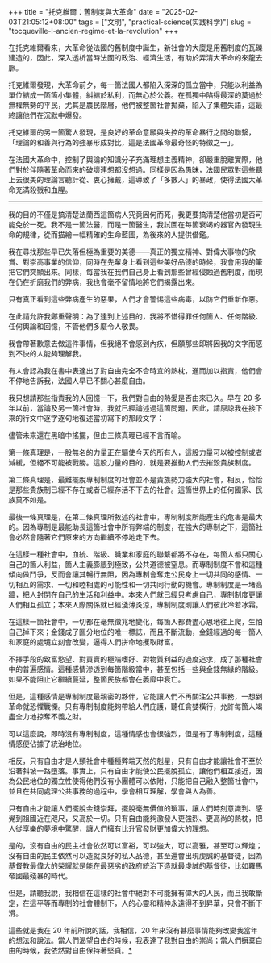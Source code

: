+++
title = "托克維爾：舊制度與大革命"
date = "2025-02-03T21:05:12+08:00"
tags = ["文明", "practical-science(实践科学)"]
slug = "tocqueville-l-ancien-regime-et-la-revolution"
+++

在托克維爾看來，大革命從法國的舊制度中誕生，新社會的大廈是用舊制度的瓦礫建造的，因此，深入透析當時法國的政治、經濟生活，有助於弄清大革命的來龍去脈。

托克維爾發現，大革命前夕，每一箇法國人都陷入深深的孤立當中，只能以利益為單位結成一箇箇小集體，糾結於私利，而無心於公義。在孤獨中陷得最深的莫過於無權無勢的平民，尤其是農民階層，他們被整箇社會拋棄，陷入了集體失語，這最終讓他們在沉默中爆發。

托克維爾的另一箇驚人發現，是良好的革命意願與失控的革命暴行之間的聯繫，「理論的和善與行為的強暴形成對比，這是法國革命最奇怪的特徵之一」。

在法國大革命中，控制了輿論的知識分子充滿理想主義精神，卻嚴重脫離實際，他們對於伴隨著革命而來的破壞連想都沒想過。同樣是因為愚昧，法國民眾對這些聽上去很美的理論言聽計從、衷心擁戴，這導致了「多數人」的暴政，使得法國大革命充滿殺戮和血腥。

---

我的目的不僅是搞清楚法蘭西這箇病人究竟因何而死，我更要搞清楚他當初是否可能免於一死。我不是一箇法醫，而是一箇醫生，我試圖在每箇衰竭的器官內發現生命的規律，從而描繪一幅精確的生命藍圖，為後來的人提供借鑑。

我在尋找那些早已失落但極為重要的美德——真正的獨立精神、對偉大事物的欣賞、對崇高事業的信仰，同時在先輩身上看到這些美好品德的時候，我會用我的筆把它們突顯出來。同樣，每當我在我們自己身上看到那些曾經侵蝕過舊制度，而現在仍在折磨我們的弊病，我也會毫不留情地將它們揭露出來。

只有真正看到這些弊病產生的惡果，人們才會警惕這些病毒，以防它們重新作惡。

在此請允許我鄭重聲明：為了達到上述目的，我將不惜得罪任何箇人、任何階級、任何輿論和回憶，不管他們多麼令人敬畏。

我會帶著歉意去做這件事情，但我絕不會感到內疚，但願那些即將因我的文字而感到不快的人能夠理解我。

有人會認為我在書中表達出了對自由完全不合時宜的熱枕，進而加以指責，他們會不停地告訴我，法國人早已不關心甚麼自由。

我只想請那些指責我的人回憶一下，我們對自由的熱愛是否由來已久。早在 20 多年以前，當論及另一箇社會時，我就已經論述過這箇問題，因此，請原諒我在接下來的行文中逐字逐句地復述當初寫下的那段文字：

儘管未來還在黑暗中搖擺，但由三條真理已經不言而喻。

第一條真理是，一股無名的力量正在驅使今天的所有人，這股力量可以被控制或者減緩，但絕不可能被戰勝。這股力量的目的，就是要推動人們去摧毀貴族制度。

第二條真理是，最難擺脫專制制度的社會並不是貴族勢力強大的社會，相反，恰恰是那些貴族制已經不存在或者已經存活不下去的社會。這箇世界上的任何國家、民族莫不如是。

最後一條真理是，在第二條真理所敘述的社會中，專制制度所能產生的危害是最大的。因為專制是最能助長這箇社會中所有弊端的制度，在強大的專制之下，這箇社會必然會隨著它們原來的方向繼續不停地走下去。

在這樣一種社會中，血統、階級、職業和家庭的聯繫都將不存在，每箇人都只關心自己的箇人利益，箇人主義膨脹到極致，公共道德被窒息。而專制制度不會和這種傾向做鬥爭，反而會讓其暢行無阻，因為專制會奪走公民身上一切共同的感情、一切相互的需求、一切和睦相處的可能性和一切共同行動的機會。專制制度是一堵高牆，把人封閉在自己的生活和利益中。本來人們就已經只考慮自己，專制制度更讓人們相互孤立；本來人際關係就已經淺薄炎涼，專制制度則讓人們彼此冷若冰霜。

在這樣一箇社會中，一切都在毫無徵兆地變化，每箇人都費盡心思地往上爬，生怕自己掉下來；金錢成了區分地位的唯一標誌，而且不斷流動，金錢經過的每一箇人和家庭的處境立刻會改變，逼得人們拼命地攫取財富。

不擇手段的致富慾望、對買賣的極端嗜好、對物質利益的過度追求，成了那種社會中的普遍感情。這種感情滲透到每箇階級當中，甚至包括一些與金錢無緣的階級。如果不能阻止它繼續蔓延，整箇民族都會在萎靡中衰亡。

但是，這種感情是專制制度最親密的夥伴，它能讓人們不再關注公共事務，一想到革命就恐懼戰慄。只有專制制度能夠帶給人們庇護，聽任貪婪橫行，允許每箇人竭盡全力地掠奪不義之財。

可以這麼說，即時沒有專制制度，這種情感也會很強烈，但是有了專制制度，這種情感便佔據了統治地位。

相反，只有自由才是人類社會中種種弊端天然的剋星，只有自由才能讓社會不至於沿著斜坡一路墮落。事實上，只有自由才能使公民擺脫孤立，讓他們相互接近，因為公民地位的獨立性使得他們沒有小團體可以依附，只能把自己融入整箇社會中，並且在共同處理公共事務的過程中，學會相互理解，學會與人為善。

只有自由才能讓人們擺脫金錢崇拜，擺脫毫無價值的瑣事，讓人們時刻意識到、感覺到祖國近在咫尺，又高於一切。只有自由能夠激發人更強烈、更高尚的熱枕，把人從享樂的夢境中驚醒，讓人們擁有比升官發財更加偉大的理想。

是的，沒有自由的民主社會依然可以富裕，可以強大，可以高雅，甚至可以輝煌；沒有自由的民主依然可以造就良好的私人品德，甚至還會出現虔誠的基督徒，因為基督教最偉大的榮耀就是能在最惡劣的政府統治下造就最虔誠的基督徒，比如羅馬帝國最殘暴的時代。

但是，請聽我說，我相信在這樣的社會中絕對不可能擁有偉大的人民，而且我敢斷定，在這平等而專制的社會體制下，人的心靈和精神永遠得不到昇華，只會不斷下滑。

這些就是我在 20 年前所說的話，我相信，20 年來沒有甚麼事情能夠改變我當年的想法和說法。當人們渴望自由的時候，我表達了我對自由的崇尚；當人們摒棄自由的時候，我依然對自由保持著堅貞。[*](https://reuixiy.notion.site/ad96a001b8a1492bb78a5bdb7476b248)